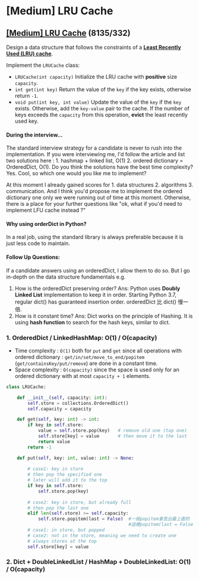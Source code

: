 # \[Medium\] LRU Cache

## [\[Medium\] LRU Cache](https://leetcode.com/problems/lru-cache/)     \(8135/332\)



Design a data structure that follows the constraints of a [**Least Recently Used \(LRU\) cache**](https://en.wikipedia.org/wiki/Cache_replacement_policies#LRU).

Implement the `LRUCache` class:

* `LRUCache(int capacity)` Initialize the LRU cache with **positive** size `capacity`.
* `int get(int key)` Return the value of the `key` if the key exists, otherwise return `-1`.
* `void put(int key, int value)` Update the value of the `key` if the `key` exists. Otherwise, add the `key-value` pair to the cache. If the number of keys exceeds the `capacity` from this operation, **evict** the least recently used key.

#### During the interview...

The standard interview strategy for a candidate is never to rush into the implementation. If you were interviewing me, I'd follow the article and list two solutions here : 1. hashmap + linked list, O\(1\) 2. ordered dictionary = OrderedDict, O\(1\). Do you think the solutions have the best time complexity? Yes. Cool, so which one would you like me to implement?

At this moment I already gained scores for 1. data structures 2. algorithms 3. communication. And I think you'd propose me to implement the ordered dictionary one only we were running out of time at this moment. Otherwise, there is a place for your further questions like "ok, what if you'd need to implement LFU cache instead ?"

#### Why using orderDict in Python?

In a real job, using the standard library is always preferable because it is just less code to maintain.

#### Follow Up Questions:

If a candidate answers using an orderedDict, I allow them to do so. But I go in-depth on the data structure fundamentals e.g. 

1. How is the orderedDict preserving order?   Ans: Python uses **Doubly Linked List** implementation to keep it in order.           Starting Python 3.7, regular dict\(\) has guaranteed insertion order.           orderedDict 比 dict\(\) 慢一倍.
2. How is it constant time? Ans: Dict works on the principle of Hashing. It is using **hash function** to search for the hash keys, similar to dict. 

### 1. OrderedDict / LinkedHashMap:    O\(1\) / O\(capacity\)

* Time complexity : `O(1)` both for `put` and `get` since all operations with ordered dictionary : `get/in/set/move_to_end/popitem` \(`get/containsKey/put/remove`\) are done in a constant time.
* Space complexity : `O(capacity)` since the space is used only for an ordered dictionary with at most `capacity + 1` elements.

```python
class LRUCache:

    def __init__(self, capacity: int):
        self.store = collections.OrderedDict()
        self.capacity = capacity

    def get(self, key: int) -> int:
        if key in self.store:
            value = self.store.pop(key)   # remove old one (top one)
            self.store[key] = value       # then move it to the last
            return value
        return -1

    def put(self, key: int, value: int) -> None:
        
        # case1: key in store
        # then pop the specified one
        # later will add it to the top
        if key in self.store:
            self.store.pop(key)                
        
        # case2: key in store, but already full
        # then pop the last one
        elif len(self.store) >= self.capacity: 
            self.store.popitem(last = False)  #一般popitem會丟出最上面的
                                              #這裡popitem(last = False)會丟最下面
        # case1: in store, but popped    
        # case2: not in the store, meaning we need to create one
        # always stores at the top
        self.store[key] = value
```

### 2. Dict + DoubleLinkedList / HashMap + DoubleLinkedList:    O\(1\) / O\(capacity\)

